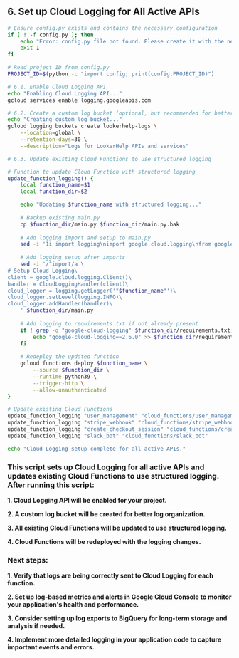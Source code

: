 ## 6. Set up Cloud Logging for All Active APIs

```bash
# Ensure config.py exists and contains the necessary configuration
if [ ! -f config.py ]; then
    echo "Error: config.py file not found. Please create it with the necessary configuration."
    exit 1
fi

# Read project ID from config.py
PROJECT_ID=$(python -c "import config; print(config.PROJECT_ID)")

# 6.1. Enable Cloud Logging API
echo "Enabling Cloud Logging API..."
gcloud services enable logging.googleapis.com

# 6.2. Create a custom log bucket (optional, but recommended for better organization)
echo "Creating custom log bucket..."
gcloud logging buckets create lookerhelp-logs \
    --location=global \
    --retention-days=30 \
    --description="Logs for LookerHelp APIs and services"

# 6.3. Update existing Cloud Functions to use structured logging

# Function to update Cloud Function with structured logging
update_function_logging() {
    local function_name=$1
    local function_dir=$2

    echo "Updating $function_name with structured logging..."
    
    # Backup existing main.py
    cp $function_dir/main.py $function_dir/main.py.bak
    
    # Add logging import and setup to main.py
    sed -i '1i import logging\nimport google.cloud.logging\nfrom google.cloud.logging.handlers import CloudLoggingHandler\n' $function_dir/main.py
    
    # Add logging setup after imports
    sed -i '/^import/a \
# Setup Cloud Logging\
client = google.cloud.logging.Client()\
handler = CloudLoggingHandler(client)\
cloud_logger = logging.getLogger('"$function_name"')\
cloud_logger.setLevel(logging.INFO)\
cloud_logger.addHandler(handler)\
    ' $function_dir/main.py
    
    # Add logging to requirements.txt if not already present
    if ! grep -q "google-cloud-logging" $function_dir/requirements.txt; then
        echo "google-cloud-logging==2.6.0" >> $function_dir/requirements.txt
    fi
    
    # Redeploy the updated function
    gcloud functions deploy $function_name \
        --source $function_dir \
        --runtime python39 \
        --trigger-http \
        --allow-unauthenticated
}

# Update existing Cloud Functions
update_function_logging "user_management" "cloud_functions/user_management"
update_function_logging "stripe_webhook" "cloud_functions/stripe_webhook"
update_function_logging "create_checkout_session" "cloud_functions/create_checkout_session"
update_function_logging "slack_bot" "cloud_functions/slack_bot"

echo "Cloud Logging setup complete for all active APIs."
```

### This script sets up Cloud Logging for all active APIs and updates existing Cloud Functions to use structured logging. After running this script:

**1. Cloud Logging API will be enabled for your project.**

**2. A custom log bucket will be created for better log organization.**

**3. All existing Cloud Functions will be updated to use structured logging.**

**4. Cloud Functions will be redeployed with the logging changes.**

### Next steps:

**1. Verify that logs are being correctly sent to Cloud Logging for each function.**

**2. Set up log-based metrics and alerts in Google Cloud Console to monitor your application's health and performance.**

**3. Consider setting up log exports to BigQuery for long-term storage and analysis if needed.**

**4. Implement more detailed logging in your application code to capture important events and errors.**
